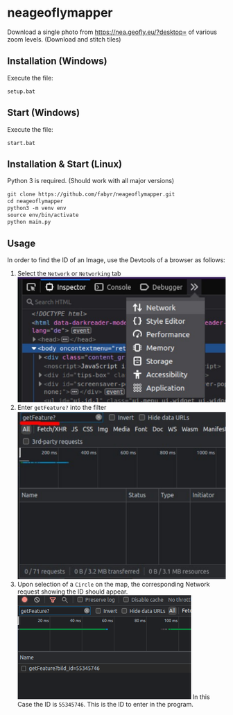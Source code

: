 # neageoflymapper

Download a single photo from https://nea.geofly.eu/?desktop= of various zoom levels.
(Download and stitch tiles)

## Installation (Windows)
Execute the file:
```
setup.bat
```

## Start (Windows)
Execute the file:
```
start.bat
```

## Installation & Start (Linux)
Python 3 is required. (Should work with all major versions)
```
git clone https://github.com/fabyr/neageoflymapper.git
cd neageoflymapper
python3 -m venv env
source env/bin/activate
python main.py
```

## Usage
In order to find the ID of an Image,
use the Devtools of a browser as follows:

1. Select the `Network` or `Networking` tab
   ![Devtools Network Tab](/assets/image1.png)
2. Enter `getFeature?` into the filter
   ![Filter](/assets/image2.png)
3. Upon selection of a `Circle` on the map, the corresponding Network request showing the ID should appear.
   ![Filter](/assets/image3.png)
   In this Case the ID is `55345746`. This is the ID to enter in the program.